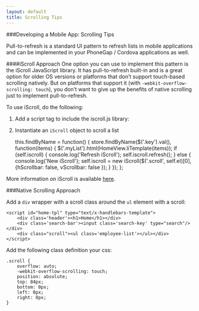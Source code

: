 ```yaml
---
layout: default
title: Scrolling Tips
---
```


###Developing a Mobile App: Scrolling Tips

Pull-to-refresh is a standard UI pattern to refresh lists in mobile applications and can be implemented in your PhoneGap / Cordova applications as well.

####iScroll Approach
One option you can use to implement this pattern is the iScroll JavaScript library. It has pull-to-refresh built-in and is a great option for older OS versions or platforms that don’t support touch-based scrolling natively. But on platforms that support it (with `-webkit-overflow-scrolling: touch`), you don’t want to give up the benefits of native scrolling just to implement pull-to-refresh.

To use iScroll, do the following:

1) Add a script tag to include the iscroll.js library:


	<script src="lib/iscroll.js"></script>

2) Instantiate an `iScroll` object to scroll a list

	
	this.findByName = function() {
    	store.findByName($('.key').val(), function(items) {
        	$('.myList').html(HomeView.liTemplate(items));
	        if (self.iscroll) {
    	        console.log('Refresh iScroll');
        	    self.iscroll.refresh();
	        } else {
    	        console.log('New iScroll');
        	    self.iscroll = new iScroll($('.scroll', self.el)[0], 				{hScrollbar: false, vScrollbar: false });
        	}
    	});
	};


More information on iScroll is available [here](http://cubiq.org/iscroll-4).

###Native Scrolling Approach

Add a `div` wrapper with a scroll class around the `ul` element with a scroll:

	<script id="home-tpl" type="text/x-handlebars-template">
		<div class='header'><h1>Home</h1></div>
		<div class='search-bar'><input class='search-key' type="search"/></div>
		<div class="scroll"><ul class='employee-list'></ul></div>
	</script>


Add the following class definition your css:

	.scroll {
		overflow: auto;
		-webkit-overflow-scrolling: touch;
		position: absolute;
		top: 84px;
		bottom: 0px;
		left: 0px;
		right: 0px;
	}







